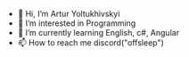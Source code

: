 - 👋 Hi, I’m Artur Yoltukhivskyi
- 👀 I’m interested in Programming
- 🌱 I’m currently learning English, c#, Angular
- 📫 How to reach me discord("offsleep")

<!---
1234sleepy/1234sleepy is a ✨ special ✨ repository because its `README.md` (this file) appears on your GitHub profile.
You can click the Preview link to take a look at your changes.
--->
